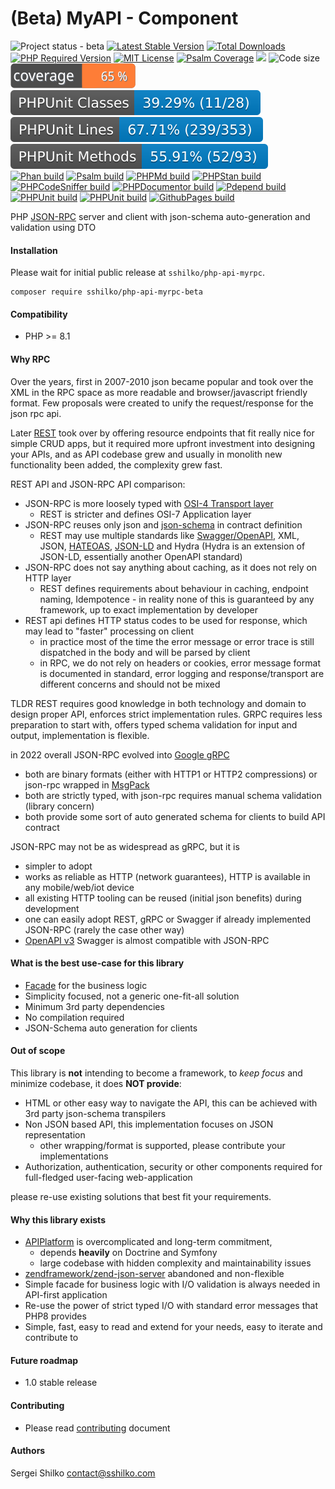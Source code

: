 <!---
This file is part of the sshilko/php-api-myrpc package.

(c) Sergei Shilko <contact@sshilko.com>

MIT License

For the full copyright and license information, please view the LICENSE
file that was distributed with this source code.

@license https://opensource.org/licenses/mit-license.php MIT
-->
(Beta) MyAPI - Component
=================
<p align="left">
	<img src="https://img.shields.io/badge/status-active-success" alt="Project status - beta">
	<a href="https://packagist.org/packages/sshilko/php-api-myrpc-beta"><img src="https://poser.pugx.org/sshilko/php-api-myrpc-beta/v/stable" alt="Latest Stable Version"></a>
	<a href="https://packagist.org/packages/sshilko/php-api-myrpc-beta/stats"><img src="https://poser.pugx.org/sshilko/php-api-myrpc-beta/downloads" alt="Total Downloads"></a>
	<a href="https://packagist.org/packages/sshilko/php-api-myrpc-beta"><img src="https://poser.pugx.org/sshilko/php-api-myrpc-beta/require/php" alt="PHP Required Version"></a>
	<a href="https://choosealicense.com/licenses/mit/"><img src="https://poser.pugx.org/sshilko/php-api-myrpc-beta/license" alt="MIT License"></a>
    <a href="https://psalm.dev/docs/running_psalm/command_line_usage/#shepherd">
    <img src="https://shepherd.dev/github/sshilko/php-api-myrpc-beta/coverage.svg" alt="Psalm Coverage"></a>
    <img src="https://hits.seeyoufarm.com/api/count/incr/badge.svg?url=https%3A%2F%2Fgithub.com%2Fsshilko%2Fphp-sql-mydb&count_bg=%2379C83D&title_bg=%23555555&icon=&icon_color=%23E7E7E7&title=hits&edge_flat=false"/>
    <img src="https://img.shields.io/github/languages/code-size/sshilko/php-api-myrpc-beta" alt="Code size">
    <br />
    <img src="https://raw.githubusercontent.com/sshilko/php-api-myrpc-beta/pages/php/phpunit/phpunit-coverage-badge.svg" alt="PHPUnit coverage" />
    <img src="https://raw.githubusercontent.com/sshilko/php-api-myrpc-beta/pages/php/phpunit/phpunit-coverage-badge-classes.svg" alt="PHPUnit classes coverage" />
    <img src="https://raw.githubusercontent.com/sshilko/php-api-myrpc-beta/pages/php/phpunit/phpunit-coverage-badge-lines.svg" alt="PHPUnit lines coverage" />
    <img src="https://raw.githubusercontent.com/sshilko/php-api-myrpc-beta/pages/php/phpunit/phpunit-coverage-badge-methods.svg" alt="PHPUnit methods coverage" />
    <br/>
    <a href="https://sshilko.com/php-api-myrpc-beta/php/phan/"><img src="https://github.com/sshilko/php-api-myrpc-beta/actions/workflows/phpphan.yml/badge.svg" alt="Phan build"></a>
    <a href="https://sshilko.com/php-api-myrpc-beta/php/psalm/"><img src="https://github.com/sshilko/php-api-myrpc-beta/actions/workflows/phppsalm.yml/badge.svg" alt="Psalm build"></a>
    <a href="https://sshilko.com/php-api-myrpc-beta/php/phpmd/"><img src="https://github.com/sshilko/php-api-myrpc-beta/actions/workflows/phpmd.yml/badge.svg" alt="PHPMd build"></a>
    <a href="https://sshilko.com/php-api-myrpc-beta/php/phpstan/"><img src="https://github.com/sshilko/php-api-myrpc-beta/actions/workflows/phpstan.yml/badge.svg" alt="PHPStan build"></a>
    <a href="https://sshilko.com/php-api-myrpc-beta/php/phpcs/"><img src="https://github.com/sshilko/php-api-myrpc-beta/actions/workflows/phpcs.yml/badge.svg" alt="PHPCodeSniffer build"></a>
    <a href="https://sshilko.com/php-api-myrpc-beta/php/phpdoc/"><img src="https://github.com/sshilko/php-api-myrpc-beta/actions/workflows/phpdoc.yml/badge.svg" alt="PHPDocumentor build"></a>
    <a href="https://sshilko.com/php-api-myrpc-beta/php/pdepend/"><img src="https://github.com/sshilko/php-api-myrpc-beta/actions/workflows/phppdepend.yml/badge.svg" alt="Pdepend build"></a>
    <a href="https://sshilko.com/php-api-myrpc-beta/php/phpunit/html/"><img src="https://github.com/sshilko/php-api-myrpc-beta/actions/workflows/phpunit.yml/badge.svg" alt="PHPUnit build"></a>
    <a href="https://github.com/sshilko/php-api-myrpc-beta/actions/workflows/phpunit.yml"><img src="https://github.com/sshilko/php-api-myrpc-beta/actions/workflows/phpunit.yml/badge.svg" alt="PHPUnit build"></a>
    <a href="https://github.com/sshilko/php-api-myrpc-beta/actions/workflows/github-pages.yml"><img src="https://github.com/sshilko/php-api-myrpc-beta/actions/workflows/github-pages.yml/badge.svg" alt="GithubPages build"></a>
    <br/>
    </p>
</p>

PHP [JSON-RPC](https://www.jsonrpc.org) server and client with json-schema auto-generation and validation using DTO 

#### Installation

Please wait for initial public release at `sshilko/php-api-myrpc`.
```
composer require sshilko/php-api-myrpc-beta
```

#### Compatibility

- PHP >= 8.1

#### Why RPC

Over the years, first in 2007-2010 json became popular and took over the XML in the RPC space as more readable
and browser/javascript friendly format. Few proposals were created to unify the request/response for the json rpc api.

Later [REST](https://en.wikipedia.org/wiki/Representational_state_transfer) took over by offering resource endpoints
that fit really nice for simple CRUD apps, but it required more upfront investment into designing your APIs,
and as API codebase grew and usually in monolith new functionality been added, the complexity grew fast.

REST API and JSON-RPC API comparison:
- JSON-RPC is more loosely typed with [OSI-4 Transport layer](https://en.wikipedia.org/wiki/OSI_model)
  - REST is stricter and defines OSI-7 Application layer
- JSON-RPC reuses only json and [json-schema](https://json-schema.org) in contract definition
  - REST may use multiple standards like [Swagger/OpenAPI](https://swagger.io), XML, JSON, [HATEOAS](https://en.wikipedia.org/wiki/HATEOAS), [JSON-LD](https://json-ld.org) and Hydra (Hydra is an extension of JSON-LD, essentially another OpenAPI standard) 
- JSON-RPC does not say anything about caching, as it does not rely on HTTP layer
  - REST defines requirements about behaviour in caching, endpoint naming, Idempotence - in reality none of this is guaranteed by any framework, up to exact implementation by developer
- REST api defines HTTP status codes to be used for response, which may lead to "faster" processing on client
  - in practice most of the time the error message or error trace is still dispatched in the body and will be parsed by client
  - in RPC, we do not rely on headers or cookies, error message format is documented in standard, error logging and response/transport are different concerns and should not be mixed

TLDR
REST requires good knowledge in both technology and domain to design proper API, enforces strict implementation rules.
GRPC requires less preparation to start with, offers typed schema validation for input and output, implementation is flexible.

in 2022 overall JSON-RPC evolved into [Google gRPC](https://grpc.io)
- both are binary formats (either with HTTP1 or HTTP2 compressions) or json-rpc wrapped in [MsgPack](https://msgpack.org/index.html)
- both are strictly typed, with json-rpc requires manual schema validation (library concern)
- both provide some sort of auto generated schema for clients to build API contract

JSON-RPC may not be as widespread as gRPC, but it is
- simpler to adopt
- works as reliable as HTTP (network guarantees), HTTP is available in any mobile/web/iot device
- all existing HTTP tooling can be reused (initial json benefits) during development
- one can easily adopt REST, gRPC or Swagger if already implemented JSON-RPC (rarely the case other way)
- [OpenAPI v3](https://swagger.io/specification/) Swagger is almost compatible with JSON-RPC 

#### What is the best use-case for this library

- [Facade](https://en.wikipedia.org/wiki/Facade_pattern) for the business logic
- Simplicity focused, not a generic one-fit-all solution
- Minimum 3rd party dependencies
- No compilation required
- JSON-Schema auto generation for clients

#### Out of scope

This library is **not** intending to become a framework, to *keep focus* and minimize codebase, it does **NOT provide**:

- HTML or other easy way to navigate the API, this can be achieved with 3rd party json-schema transpilers
- Non JSON based API, this implementation focuses on JSON representation
  - other wrapping/format is supported, please contribute your implementations
- Authorization, authentication, security or other components required for full-fledged user-facing web-application

please re-use existing solutions that best fit your requirements.

#### Why this library exists

* [APIPlatform](https://api-platform.com) is overcomplicated and long-term commitment, 
  * depends **heavily** on Doctrine and Symfony
  * large codebase with hidden complexity and maintainability issues
* [zendframework/zend-json-server](https://github.com/zendframework/zend-json-server) abandoned and non-flexible
* Simple facade for business logic with I/O validation is always needed in API-first application
* Re-use the power of strict typed I/O with standard error messages that PHP8 provides
* Simple, fast, easy to read and extend for your needs, easy to iterate and contribute to

#### Future roadmap

- 1.0 stable release

#### Contributing

* Please read [contributing](CONTRIBUTING) document

#### Authors

Sergei Shilko <contact@sshilko.com>
